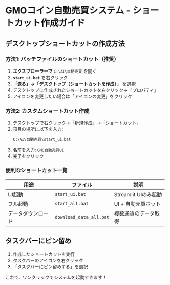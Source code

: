 # GMOコイン自動売買システム - ショートカット作成ガイド

## デスクトップショートカットの作成方法

### 方法1: バッチファイルのショートカット（推奨）

1. **エクスプローラーで** `C:\AI\自動売買` を開く
2. **`start_ui.bat`** を右クリック
3. **「送る」→「デスクトップ（ショートカットを作成）」** を選択
4. デスクトップに作成されたショートカットを右クリック→「プロパティ」
5. アイコンを変更したい場合は「アイコンの変更」をクリック

### 方法2: カスタムショートカット作成

1. デスクトップで右クリック→「新規作成」→「ショートカット」
2. 項目の場所に以下を入力:
   ```
   C:\AI\自動売買\start_ui.bat
   ```
3. 名前を入力: `GMO自動売買UI`
4. 完了をクリック

### 便利なショートカット一覧

| 用途 | ファイル | 説明 |
|------|----------|------|
| UI起動 | `start_ui.bat` | Streamlit UIのみ起動 |
| フル起動 | `start_all.bat` | UI + 自動売買ボット |
| データダウンロード | `download_data_all.bat` | 複数通貨のデータ取得 |

## タスクバーにピン留め

1. 作成したショートカットを実行
2. タスクバーのアイコンを右クリック
3. 「タスクバーにピン留めする」を選択

これで、ワンクリックでシステムを起動できます！
